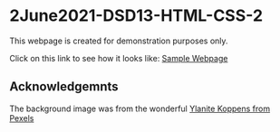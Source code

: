 # 2June2021-DSD13-HTML-CSS-2

This webpage is created for demonstration purposes only.

Click on this link to see how it looks like: [Sample Webpage](https://muhdarifrawi.github.io/2June2021-DSD13-HTML-CSS-2/)

## Acknowledgemnts
The background image was from the wonderful [Ylanite Koppens from Pexels](https://www.pexels.com/photo/green-snake-plant-on-white-ceramic-pot-1445416/)
